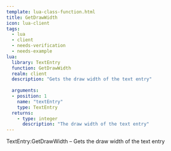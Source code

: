 ```yaml
---
template: lua-class-function.html
title: GetDrawWidth
icon: lua-client
tags:
  - lua
  - client
  - needs-verification
  - needs-example
lua:
  library: TextEntry
  function: GetDrawWidth
  realm: client
  description: "Gets the draw width of the text entry"
  
  arguments:
  - position: 1
    name: "textEntry"
    type: TextEntry
  returns:
    - type: integer
      description: "The draw width of the text entry"
---
```


<div class="lua__search__keywords">
TextEntry:GetDrawWidth &#x2013; Gets the draw width of the text entry
</div>
